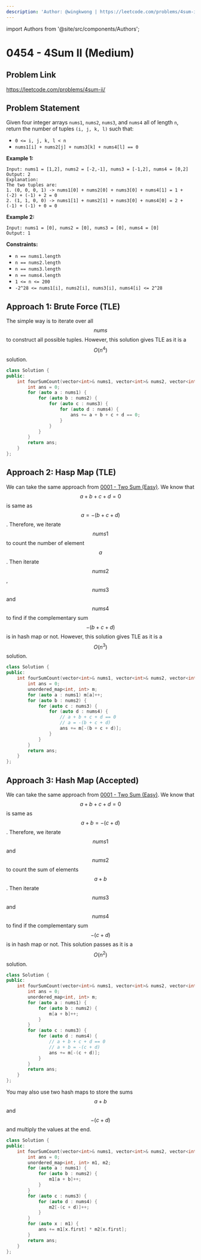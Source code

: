 ```yaml
---
description: 'Author: @wingkwong | https://leetcode.com/problems/4sum-ii/'
---
```


import Authors from '@site/src/components/Authors';

# 0454 -  4Sum II (Medium)

## Problem Link

https://leetcode.com/problems/4sum-ii/

## Problem Statement

Given four integer arrays `nums1`, `nums2`, `nums3`, and `nums4` all of length `n`, return the number of tuples `(i, j, k, l)` such that:

* `0 <= i, j, k, l < n`
* `nums1[i] + nums2[j] + nums3[k] + nums4[l] == 0`

**Example 1:**

```
Input: nums1 = [1,2], nums2 = [-2,-1], nums3 = [-1,2], nums4 = [0,2]
Output: 2
Explanation:
The two tuples are:
1. (0, 0, 0, 1) -> nums1[0] + nums2[0] + nums3[0] + nums4[1] = 1 + (-2) + (-1) + 2 = 0
2. (1, 1, 0, 0) -> nums1[1] + nums2[1] + nums3[0] + nums4[0] = 2 + (-1) + (-1) + 0 = 0
```

**Example 2:**

```
Input: nums1 = [0], nums2 = [0], nums3 = [0], nums4 = [0]
Output: 1
```

**Constraints:**

* `n == nums1.length`
* `n == nums2.length`
* `n == nums3.length`
* `n == nums4.length`
* `1 <= n <= 200`
* `-2^28 <= nums1[i], nums2[i], nums3[i], nums4[i] <= 2^28`

## Approach 1: Brute Force (TLE)

The simple way is to iterate over all $$nums$$ to construct all possible tuples. However, this solution gives TLE as it is a $$O(n^4)$$ solution.

<Authors names="@wingkwong"/>

```cpp
class Solution {
public:
    int fourSumCount(vector<int>& nums1, vector<int>& nums2, vector<int>& nums3, vector<int>& nums4) {
        int ans = 0;
        for (auto a : nums1) {
            for (auto b : nums2) {
                for (auto c : nums3) {
                    for (auto d : nums4) {
                        ans += a + b + c + d == 0;
                    }
                }
            }
        }
        return ans;
    }
};
```

## Approach 2: Hasp Map (TLE)

We can take the same approach from [0001 - Two Sum (Easy)](../0000-0099/two-sum). We know that $$a + b + c + d = 0$$ is same as $$a = -(b + c + d)$$. Therefore, we iterate $$nums1$$ to count the number of element $$a$$. Then iterate $$nums2$$, $$nums3$$ and $$nums4$$ to find if the complementary sum $$-(b + c + d)$$ is in hash map or not. However, this solution gives TLE as it is a $$O(n^3)$$ solution.

<Authors names="@wingkwong"/>

```cpp
class Solution {
public:
    int fourSumCount(vector<int>& nums1, vector<int>& nums2, vector<int>& nums3, vector<int>& nums4) {
        int ans = 0;
        unordered_map<int, int> m;
        for (auto a : nums1) m[a]++;
        for (auto b : nums2) {
            for (auto c : nums3) {
                for (auto d : nums4) {
                    // a + b + c + d == 0
                    // a = -(b + c + d)
                    ans += m[-(b + c + d)];
                }
            }
        }
        return ans;
    }
};
```

## Approach 3: Hash Map (Accepted)

We can take the same approach from [0001 - Two Sum (Easy)](../0000-0099/two-sum). We know that $$a + b + c + d = 0$$ is same as $$a + b = - (c + d)$$. Therefore, we iterate $$nums1$$and $$nums2$$ to count the sum of elements $$a + b$$. Then iterate $$nums3$$ and $$nums4$$to find if the complementary sum $$- (c + d)$$is in hash map or not. This solution passes as it is a $$O(n^2)$$solution.

<Authors names="@wingkwong"/>

```cpp
class Solution {
public:
    int fourSumCount(vector<int>& nums1, vector<int>& nums2, vector<int>& nums3, vector<int>& nums4) {
        int ans = 0;
        unordered_map<int, int> m;
        for (auto a : nums1) {
            for (auto b : nums2) {
                m[a + b]++;
            }
        }
        for (auto c : nums3) {
            for (auto d : nums4) {
                // a + b + c + d == 0
                // a + b = -(c + d)
                ans += m[-(c + d)];
            }
        }
        return ans;
    }
};
```

You may also use two hash maps to store the sums $$a + b$$ and $$-(c + d)$$ and multiply the values at the end.

```cpp
class Solution {
public:
    int fourSumCount(vector<int>& nums1, vector<int>& nums2, vector<int>& nums3, vector<int>& nums4) {
        int ans = 0;
        unordered_map<int, int> m1, m2;
        for (auto a : nums1) {
            for (auto b : nums2) {
                m1[a + b]++;
            }
        }
        for (auto c : nums3) {
            for (auto d : nums4) {
                m2[-(c + d)]++;
            }
        }
        for (auto x : m1) {
            ans += m1[x.first] * m2[x.first];
        }
        return ans;
    }
};
```
